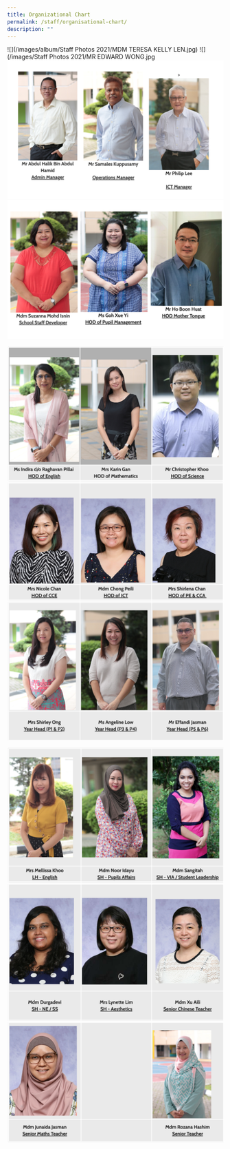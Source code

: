```yaml
---
title: Organizational Chart
permalink: /staff/organisational-chart/
description: ""
---
```

![](/images/album/Staff Photos 2021/MDM TERESA KELLY LEN.jpg)
![](/images/Staff Photos 2021/MR EDWARD WONG.jpg
![](/images/managers.png)
![](/images/HOD.png)

![](/images/HODs.png)
![](/images/HODs%202.png)
![](/images/Year%20heads.png)

![](/images/LH%20SH.png)
![](/images/SH%202.png)
![](/images/Senior%20staff.png)